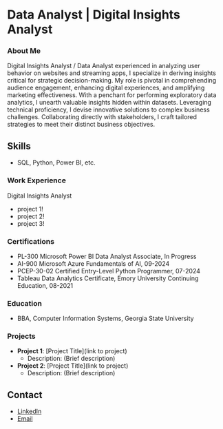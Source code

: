 # Data Analyst | Digital Insights Analyst

### About Me
Digital Insights Analyst / Data Analyst experienced in analyzing user behavior on websites and streaming apps, I specialize in deriving insights critical for strategic decision-making. My role is pivotal in comprehending audience engagement, enhancing digital experiences, and amplifying marketing effectiveness. With a penchant for performing exploratory data analytics, I unearth valuable insights hidden within datasets. Leveraging technical proficiency, I devise innovative solutions to complex business challenges. Collaborating directly with stakeholders, I craft tailored strategies to meet their distinct business objectives.

## Skills
- SQL, Python, Power BI, etc.

### Work Experience
Digital Insights Analyst
- project 1!
- project 2!
- project 3!
 
### Certifications
- PL-300 Microsoft Power BI Data Analyst Associate,  In Progress
- AI-900 Microsoft Azure Fundamentals of AI, 09-2024
- PCEP-30-02 Certified Entry-Level Python Programmer, 07-2024
- Tableau Data Analytics Certificate, Emory University Continuing Education, 08-2021

### Education
- BBA, Computer Information Systems,  Georgia State University

### Projects
- **Project 1**: [Project Title](link to project)
  - Description: (Brief description)
- **Project 2**: [Project Title](link to project)
  - Description: (Brief description)

## Contact
- [LinkedIn](https://www.linkedin.com/in/diannejohnsondataanalyst/)
- [Email](DianneJohnson.DataAnalyst@gmail.com)
